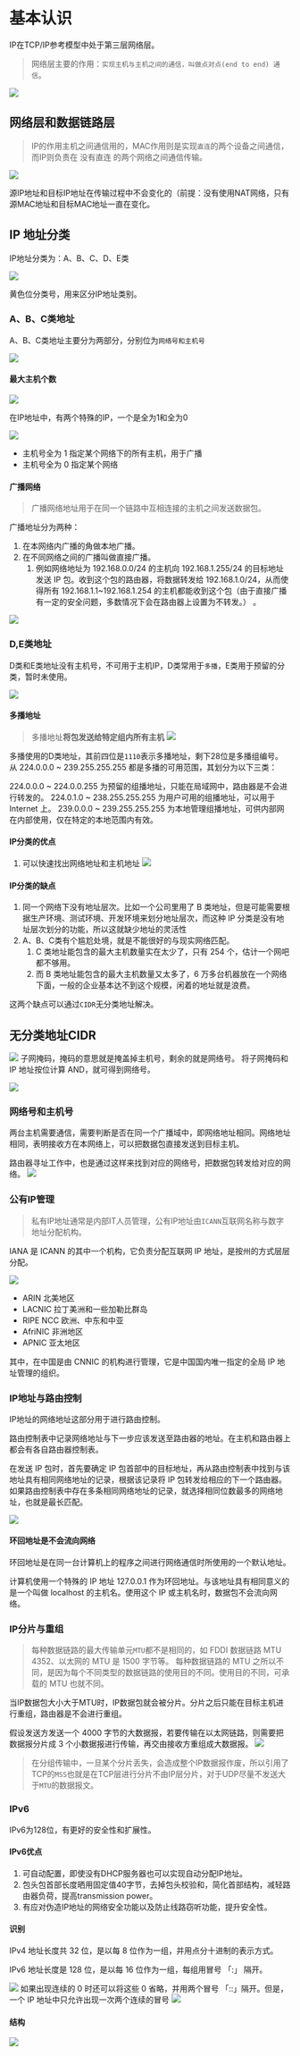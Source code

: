 # 基本认识
IP在TCP/IP参考模型中处于第三层网络层。

> 网络层主要的作用：`实现主机与主机之间的通信，叫做点对点(end to end) 通信`。

![](https://cdn.xiaolincoding.com/gh/xiaolincoder/ImageHost/%E8%AE%A1%E7%AE%97%E6%9C%BA%E7%BD%91%E7%BB%9C/IP/2.jpg)

## 网络层和数据链路层
> IP的作用主机之间通信用的，MAC作用则是实现`直连`的两个设备之间通信，而IP则负责在 没有直连 的两个网络之间通信传输。

![](https://cdn.xiaolincoding.com/gh/xiaolincoder/ImageHost/%E8%AE%A1%E7%AE%97%E6%9C%BA%E7%BD%91%E7%BB%9C/IP/3.jpg)

源IP地址和目标IP地址在传输过程中不会变化的（前提：没有使用NAT网络，只有源MAC地址和目标MAC地址一直在变化。

## IP 地址分类
IP地址分类为：A、B、C、D、E类

![](https://cdn.xiaolincoding.com/gh/xiaolincoder/ImageHost/%E8%AE%A1%E7%AE%97%E6%9C%BA%E7%BD%91%E7%BB%9C/IP/7.jpg)

黄色位分类号，用来区分IP地址类别。

### A、B、C类地址
A、B、C类地址主要分为两部分，分别位为`网络号和主机号`

![](https://cdn.xiaolincoding.com/gh/xiaolincoder/ImageHost/%E8%AE%A1%E7%AE%97%E6%9C%BA%E7%BD%91%E7%BB%9C/IP/8.jpg)

#### 最大主机个数
![](https://cdn.xiaolincoding.com/gh/xiaolincoder/ImageHost/%E8%AE%A1%E7%AE%97%E6%9C%BA%E7%BD%91%E7%BB%9C/IP/9.jpg)

在IP地址中，有两个特殊的IP，一个是全为1和全为0

![](https://cdn.xiaolincoding.com/gh/xiaolincoder/ImageHost/%E8%AE%A1%E7%AE%97%E6%9C%BA%E7%BD%91%E7%BB%9C/IP/10.jpg)

- 主机号全为 1 指定某个网络下的所有主机，用于广播
- 主机号全为 0 指定某个网络


#### 广播网络
> 广播网络地址用于在同一个链路中互相连接的主机之间发送数据包。

广播地址分为两种：
1. 在本网络内广播的角做本地广播。
2. 在不同网络之间的广播叫做直接广播。
	1. 例如网络地址为 192.168.0.0/24 的主机向 192.168.1.255/24 的目标地址发送 IP 包。收到这个包的路由器，将数据转发给 192.168.1.0/24，从而使得所有 192.168.1.1~192.168.1.254 的主机都能收到这个包（由于直接广播有一定的安全问题，多数情况下会在路由器上设置为不转发。） 。

![](https://cdn.xiaolincoding.com/gh/xiaolincoder/ImageHost/%E8%AE%A1%E7%AE%97%E6%9C%BA%E7%BD%91%E7%BB%9C/IP/11.jpg)


### D,E类地址
D类和E类地址没有主机号，不可用于主机IP，D类常用于`多播`，E类用于预留的分类，暂时未使用。

![](https://cdn.xiaolincoding.com/gh/xiaolincoder/ImageHost/%E8%AE%A1%E7%AE%97%E6%9C%BA%E7%BD%91%E7%BB%9C/IP/12.jpg)

#### 多播地址
> 多播地址**将包发送给特定组内所有主机** 
![](https://cdn.xiaolincoding.com/gh/xiaolincoder/ImageHost/%E8%AE%A1%E7%AE%97%E6%9C%BA%E7%BD%91%E7%BB%9C/IP/13.jpg)

多播使用的D类地址，其前四位是`1110`表示多播地址，剩下28位是多播组编号。
从 224.0.0.0 ~ 239.255.255.255 都是多播的可用范围，其划分为以下三类：

224.0.0.0 ~ 224.0.0.255 为预留的组播地址，只能在局域网中，路由器是不会进行转发的。
224.0.1.0 ~ 238.255.255.255 为用户可用的组播地址，可以用于 Internet 上。
239.0.0.0 ~ 239.255.255.255 为本地管理组播地址，可供内部网在内部使用，仅在特定的本地范围内有效。

#### IP分类的优点
1. 可以快速找出网络地址和主机地址
![](https://cdn.xiaolincoding.com/gh/xiaolincoder/ImageHost/%E8%AE%A1%E7%AE%97%E6%9C%BA%E7%BD%91%E7%BB%9C/IP/14.jpg)

#### IP分类的缺点
1. 同一个网络下没有地址层次。比如一个公司里用了 B 类地址，但是可能需要根据生产环境、测试环境、开发环境来划分地址层次，而这种 IP 分类是没有地址层次划分的功能，所以这就缺少地址的灵活性
2. A、B、C类有个尴尬处境，就是不能很好的与现实网络匹配。
	1. C 类地址能包含的最大主机数量实在太少了，只有 254 个，估计一个网吧都不够用。
	2. 而 B 类地址能包含的最大主机数量又太多了，6 万多台机器放在一个网络下面，一般的企业基本达不到这个规模，闲着的地址就是浪费。

这两个缺点可以通过`CIDR`无分类地址解决。


## 无分类地址CIDR
![](https://cdn.xiaolincoding.com/gh/xiaolincoder/ImageHost/%E8%AE%A1%E7%AE%97%E6%9C%BA%E7%BD%91%E7%BB%9C/IP/15.jpg)
子网掩码，掩码的意思就是掩盖掉主机号，剩余的就是网络号。
将子网掩码和 IP 地址按位计算 AND，就可得到网络号。

![](https://cdn.xiaolincoding.com/gh/xiaolincoder/ImageHost/%E8%AE%A1%E7%AE%97%E6%9C%BA%E7%BD%91%E7%BB%9C/IP/16.jpg)

### 网络号和主机号
两台主机需要通信，需要判断是否在同一个广播域中，即网络地址相同。网络地址相同，表明接收方在本网络上，可以把数据包直接发送到目标主机。

路由器寻址工作中，也是通过这样来找到对应的网络号，把数据包转发给对应的网络。
![](https://cdn.xiaolincoding.com/gh/xiaolincoder/ImageHost/%E8%AE%A1%E7%AE%97%E6%9C%BA%E7%BD%91%E7%BB%9C/IP/17.jpg)

### 公有IP管理
> 私有IP地址通常是内部IT人员管理，公有IP地址由`ICANN`互联网名称与数字地址分配机构。

IANA 是 ICANN 的其中一个机构，它负责分配互联网 IP 地址，是按州的方式层层分配。

![](https://cdn.xiaolincoding.com/gh/xiaolincoder/ImageHost/%E8%AE%A1%E7%AE%97%E6%9C%BA%E7%BD%91%E7%BB%9C/IP/24.jpg)

- ARIN 北美地区
- LACNIC 拉丁美洲和一些加勒比群岛
- RIPE NCC 欧洲、中东和中亚
- AfriNIC 非洲地区
- APNIC 亚太地区

其中，在中国是由 CNNIC 的机构进行管理，它是中国国内唯一指定的全局 IP 地址管理的组织。

### IP地址与路由控制
IP地址的网络地址这部分用于进行路由控制。


路由控制表中记录网络地址与下一步应该发送至路由器的地址。在主机和路由器上都会有各自路由器控制表。


在发送 IP 包时，首先要确定 IP 包首部中的目标地址，再从路由控制表中找到与该地址具有相同网络地址的记录，根据该记录将 IP 包转发给相应的下一个路由器。如果路由控制表中存在多条相同网络地址的记录，就选择相同位数最多的网络地址，也就是最长匹配。

![](https://cdn.xiaolincoding.com/gh/xiaolincoder/ImageHost/%E8%AE%A1%E7%AE%97%E6%9C%BA%E7%BD%91%E7%BB%9C/IP/25.jpg)

#### 环回地址是不会流向网络
环回地址是在同一台计算机上的程序之间进行网络通信时所使用的一个默认地址。

计算机使用一个特殊的 IP 地址 127.0.0.1 作为环回地址。与该地址具有相同意义的是一个叫做 localhost 的主机名。使用这个 IP 或主机名时，数据包不会流向网络。

### IP分片与重组
> 每种数据链路的最大传输单元`MTU`都不是相同的，如 FDDI 数据链路 MTU 4352、以太网的 MTU 是 1500 字节等。
> 每种数据链路的 MTU 之所以不同，是因为每个不同类型的数据链路的使用目的不同。使用目的不同，可承载的 MTU 也就不同。

当IP数据包大小大于MTU时，IP数据包就会被分片。分片之后只能在目标主机进行重组，路由器是不会进行重组。


假设发送方发送一个 4000 字节的大数据报，若要传输在以太网链路，则需要把数据报分片成 3 个小数据报进行传输，再交由接收方重组成大数据报。
![](https://cdn.xiaolincoding.com/gh/xiaolincoder/ImageHost/%E8%AE%A1%E7%AE%97%E6%9C%BA%E7%BD%91%E7%BB%9C/IP/26.jpg)

> 在分组传输中，一旦某个分片丢失，会造成整个IP数据报作废，所以引用了TCP的`MSS`也就是在TCP层进行分片不由IP层分片，对于UDP尽量不发送大于`MTU`的数据报文。

### IPv6
IPv6为128位，有更好的安全性和扩展性。
#### IPv6优点
1. 可自动配置，即使没有DHCP服务器也可以实现自动分配IP地址。
2. 包头包首部长度晒用固定值40字节，去掉包头校验和，简化首部结构，减轻路由器负荷，提高transmission power。
3. 有应对伪造IP地址的网络安全功能以及防止线路窃听功能，提升安全性。


#### 识别
IPv4 地址长度共 32 位，是以每 8 位作为一组，并用点分十进制的表示方式。

IPv6 地址长度是 128 位，是以每 16 位作为一组，每组用冒号 「:」 隔开。

![](https://cdn.xiaolincoding.com/gh/xiaolincoder/ImageHost/%E8%AE%A1%E7%AE%97%E6%9C%BA%E7%BD%91%E7%BB%9C/IP/27.jpg)
如果出现连续的 0 时还可以将这些 0 省略，并用两个冒号 「::」隔开。但是，一个 IP 地址中只允许出现一次两个连续的冒号
![](https://cdn.xiaolincoding.com/gh/xiaolincoder/ImageHost/%E8%AE%A1%E7%AE%97%E6%9C%BA%E7%BD%91%E7%BB%9C/IP/28.jpg)

#### 结构
![](https://cdn.xiaolincoding.com/gh/xiaolincoder/ImageHost/%E8%AE%A1%E7%AE%97%E6%9C%BA%E7%BD%91%E7%BB%9C/IP/29.jpg)

